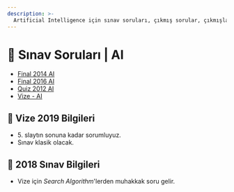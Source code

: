```yaml
---
description: >-
  Artificial Intelligence için sınav soruları, çıkmış sorular, çıkmışlar, önceki senelerde çıkan sorular
---
```


# 📃 Sınav Soruları \| AI

<!--YPackage.YGitbookIntegration-tarafından-otomatik-oluşturulmuştur-->

- [Final 2014 AI](Final%202014%20AI.pdf)
- [Final 2016 AI](Final%202016%20AI.pdf)
- [Quiz 2012 AI](Quiz%202012%20AI.pdf)
- [Vize - AI](Vize%20-%20AI.pdf)

<!--YPackage.YGitbookIntegration-tarafından-otomatik-oluşturulmuştur-->

## 📅 Vize 2019 Bilgileri

-  5\. slaytın sonuna kadar sorumluyuz.
- Sınav klasik olacak.

## 📅 2018 Sınav Bilgileri

- Vize için *Search Algorithm*'lerden muhakkak soru gelir.
